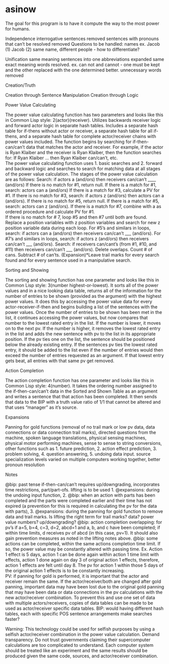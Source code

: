 # asinow

The goal for this program is to have it compute the way to the most power for humans. 

Independence
interrogative sentences removed
sentences with pronouns that can’t be resolved removed
Questions to be handled: 
names ex. Jacob (1) Jacob (2) same name, different people - how to differentiate? 

Unification
same meaning sentences into one
abbreviations expanded
same exact meaning words resolved. ex. can not and cannot - one must be kept and the other replaced with the one determined better. 
unnecessary words removed 

Creation/Truth

Creation through Sentence Manipulation
Creation through Logic

Power Value Calculating

The power value calculating function has two parameters and looks like this in Common Lisp style: 2(actor)(receiver). 
Utilizes backwards receiver logic and forward actor logic in separate hash tables. Includes a separate hash table for if-thens without actor or receiver, a separate hash table for all if-thens, and a separate hash table for complete actor/receiver chains with power values included. 
The function begins by searching for if-then-can/can’t data that matches the actor and receiver. For example, if the actor is Ryan Klaiber and the receiver is Ryan Klaiber, then the function searches for: If Ryan Klaiber … then Ryan Klaiber can/can’t, etc.  
The power value calculating function uses 1. basic searches and 2. forward and backward logic and searches to search for matching data at all stages of the power value calculation. The stages of the power value calculation are as follows: 
Search: if actors a (and/ors) then receivers can/can’t ____ (and/ors)
If there is no match for #1, return null. 
If there is a match for #1, search: actors can a (and/ors)
If there is a match for #3, calculate a PV for #1. 
If there is no match for #3, search: if actors z (and/ors) then actors can a (and/ors). 
If there is no match for #5, return null.
If there is a match for #5, search: actors can z (and/ors). 
If there is a match for #7, combine with a as ordered procedure and calculate PV for #1.  
If there is no match for # 7, loop #5 and then #7 until both are found. Replace a position variables with z position variables and search for new z position variable data during each loop. 
For #5’s and similars in loops, search: if actors can a (and/ors) then receivers can/can’t ___ (and/ors). 
For #7’s and similars in loops, search: if actors z (and/ors) then receivers can/can’t ___ (and/ors). 
Search: if receivers can/cant’s (from #1, #10, and #11) then receivers can/can’t ___ (and/ors). 
Delete overlaps. 
Count # of cans. 
Subtract # of can’ts.
(Expansion)*Leave trail marks for every search found and for every sentence used in a manipulative search. 

Sorting and Showing

The sorting and showing function has one parameter and looks like this in Common Lisp style: 3(number highest-or-lowest). It sorts all of the power values and in a nice looking data table, returns all of the information for the number of entries to be shown (provided as the argument) with the highest power values. It does this by accessing the power value data for every actor-receiver-if-then and begins building a list of the sentences with the power values. Once the number of entries to be shown has been met in the list, it continues accessing the power values, but now compares that number to the lowest rated entry in the list. If the number is lower, it moves on to the next pv. If the number is higher, it removes the lowest rated entry in the list and adds the new sentence with pv to the list in its appropriate position. If the pv ties one on the list, the sentence should be positioned below the already existing entry. If the sentences pv ties the lowest rated entry, it should be added to the list even if the number of entries would then exceed the number of entries requested as an argument. If that lowest entry gets beat, all entries with that same pv get removed. 

Action Completion 

The action completion function has one parameter and looks like this in Common Lisp style: 4(number). It takes the ordering number assigned to the if-then-can/can’t data in the Sorted and Shown Table as an argument and writes a sentence that that action has been completed. It then sends that data to the BIP with a truth value ratio of 1/1 that cannot be altered and that uses “manager” as it’s source. 

Expansions

Panning for gold functions (removal of no trail mark or low pv data, data connections or data connection trail marks), directed questions from the machine, spoken language translations, physical sensing machines, physical motor performing machines, sense to sense to string conversions, other functions such as 1. future prediction, 2. action effect prediction, 3. problem solving, 4. question answering, 5. undoing data input. source specialization levels varied on multiple computers working together, better pronoun resolution

Notes 

@bip: past tense if-then-can/can’t requires up/downgrading, incorporates time restrictions, part/part-ofs. 
lifting is to be used 1. @expansions: during the undoing input function, 2. @bip: when an action with parts has been completed and the parts were completed earlier and their time has not expired (a prevention for this is required in calculating the pv for the data with parts), 3. @expansions: during the panning for gold function to remove data and trail marks. Is lifting the right term for trail marks? data? power value numbers? up/downgrading? 
@bip: action completion overlapping: for pv’s if a=5, b=4, c=3, d=2, abcd=1 and a, b, and c have been completed; if within time limits, d receives pv of abcd (in this case, pv=1). It should also gain prevention measures as noted in the lifting notes above. 
@bip: some actions can be completed, within the same actions completion time limit. If so, the power value may be constantly altered with passing time. Ex. Action 1 effect is 5 days, action 1 can be done again within action 1 time limit with effects, action 1 done again on day 3 of original action 1 effects, therefore, action 1 effects are felt until day 8. The pv for action 1 within those 5 days of the original action 1 effects is to be constantly increasing.  
PV: if panning for gold is performed, it is important that the actor and receiver remain the same. If the actor/receiver/both are changed after gold panning, important data may have been lost due to the original gold panning that may have been data or data connections in the pv calculations with the new actor/receiver combination. To prevent this and use one set of data with multiple actors/receivers, copies of data tables can be made to be used as actor/receiver specific data tables. 
BIP: would having different hash tables, each with specific POS sentence arrangements make searches faster? 

Warning: This technology could be used for selfish purposes by using a selfish actor/receiver combination in the power value calculation. Demand transparency. Do not trust governments claiming their supercomputer calculations are too complicated to understand. Each computer system should be treated like an experiment and the same results should be produced given the same code, sources, and actor/receiver combination. 








